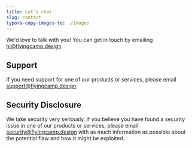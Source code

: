 ```yaml
---
title: Let's chat
slug: contact
typora-copy-images-to: ./images
---
```




We'd love to talk with you!  You can get in touch by emailing [hi@flyingcamp.design](mailto:hi@flyingcamp.design)

## Support

If you need support for one of our products or services, please email [support@flyingcamp.design](mailto:support@flyingcamp.design)

## Security Disclosure

We take security very seriously.  If you believe you have found a security issue in one of our products or services, please email [security@flyingcamp.design](mailto:security@flyingcamp.design) with as much information as possible about the potential flaw and how it might be exploited.
